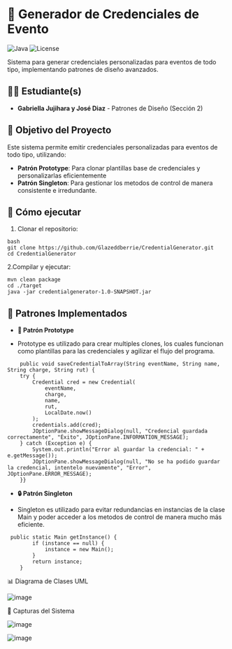 # 🪪 Generador de Credenciales de Evento

![Java](https://img.shields.io/badge/Java-21%2B-green)
![License](https://img.shields.io/badge/License-GNU-green)

Sistema para generar credenciales personalizadas para eventos de todo tipo, implementando patrones de diseño avanzados.

## 👨‍🎓 Estudiante(s)
- **Gabriella Jujihara y José Diaz** - Patrones de Diseño (Sección 2)

## 🎯 Objetivo del Proyecto
Este sistema permite emitir credenciales personalizadas para eventos de todo tipo, utilizando:
- **Patrón Prototype**: Para clonar plantillas base de credenciales y personalizarlas eficientemente
- **Patrón Singleton**: Para gestionar los metodos de control de manera consistente e irredundante.

## 🚀 Cómo ejecutar

1. Clonar el repositorio:
```
bash
git clone https://github.com/Glazeddberrie/CredentialGenerator.git
cd CredentialGenerator
```
2.Compilar y ejecutar:
```
mvn clean package
cd ./target
java -jar credentialgenerator-1.0-SNAPSHOT.jar
```
## 🧬 Patrones Implementados
- **🔄 Patrón Prototype**

- Prototype es utilizado para crear multiples clones, los cuales funcionan como plantillas para las credenciales y agilizar el flujo del programa.

```
    public void saveCredentialToArray(String eventName, String name, String charge, String rut) {
    try {
        Credential cred = new Credential(
            eventName,
            charge,
            name,
            rut,
            LocalDate.now()
        );
        credentials.add(cred);
        JOptionPane.showMessageDialog(null, "Credencial guardada correctamente", "Éxito", JOptionPane.INFORMATION_MESSAGE);
    } catch (Exception e) {
        System.out.println("Error al guardar la credencial: " + e.getMessage());
        JOptionPane.showMessageDialog(null, "No se ha podido guardar la credencial, intentelo nuevamente", "Error", JOptionPane.ERROR_MESSAGE);
    }}
```

- **🔒 Patrón Singleton**

- Singleton es utilizado para evitar redundancias en instancias de la clase Main y poder acceder a los metodos de control de manera mucho más eficiente.
  
```
 public static Main getInstance() {
        if (instance == null) {
            instance = new Main();
        }
        return instance;
    }
```

📊 Diagrama de Clases UML

![image](https://github.com/user-attachments/assets/f360d2f1-7fe1-4c2f-b652-6482d6bcaa82)


📸 Capturas del Sistema

![image](https://github.com/user-attachments/assets/41300392-aae2-432a-803b-28f0fa9989e3)

![image](https://github.com/user-attachments/assets/09c79f5a-e230-4b43-9025-ff0d411426e6)
